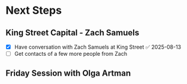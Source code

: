 # Next Steps

## King Street Capital - Zach Samuels

- [x] Have conversation with Zach Samuels at King Street ✅ 2025-08-13
- [ ] Get contacts of a few more people from Zach

## Friday Session with Olga Artman

